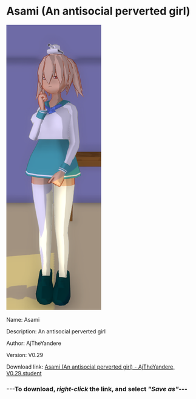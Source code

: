 # Asami (An antisocial perverted girl)

<img src = "https://raw.githubusercontent.com/Arbiter1223/Daigaku-Gurashi-Custom-Students/master/Students/Files/Asami%20(An%20antisocial%20perverted%20girl).png">

Name: Asami

Description: An antisocial perverted girl

Author: AjTheYandere

Version: V0.29

Download link: <a href="https://raw.githubusercontent.com/Arbiter1223/Daigaku-Gurashi-Custom-Students/master/Students/Files/Asami%20(An%20antisocial%20perverted%20girl)%20-%20AjTheYandere%2C%20V0.29.student">Asami (An antisocial perverted girl) - AjTheYandere, V0.29.student</a>

### ---**To download, _right-click_ the link, and select _"Save as"_**---
